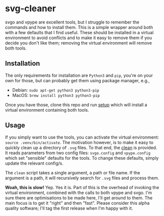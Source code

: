 # svg-cleaner

svgo and vpype are excellent tools, but I struggle to remember the commands and
how to install them. This is a simple wrapper around  both with a few defaults that I find
useful.  These should be installed in a virtual environment to avoid conflicts
and to make it easy to remove them if you decide you don't like them; removing
the virtual environment will remove both tools.

## Installation

The only requirements for installation are `Python3` and `pip`, you're on your own
for those, but can probably get them using package manager, e.g., 

+ Debian: `sudo apt-get python3 python3-pip`
+ MacOS: `brew install python3 python3-pip`

Once you have those, clone this repo and run [setup](setup) which will install a virtual
environment containing both tools.

## Usage

If you simply want to use the tools, you can activate the virtual environment:
`source .venv/bin/activate`.  The motivation however, is to make it easy to
quickly clean up a directory of `.svg` files.  To that end,
the [clean](clean) is provided. It reads
parameters from two config files: `svgo.config` and `vpype.config` which set
"sensible" defaults for the tools. To change these defaults, simply update the
relevant config/s.

The `clean` script takes a single argument, a path or file name. If the
argument is a path, it will recursively search for `.svg` files and process them.


**Woah, this is slow!**
Yep.  Yes it is.  Part of this is the overhead of invoking the virtual
environment, combined with the calls to both vpype and svgo.  I'm sure there are
optimisations to be made here, I'll get around to them.  The main focus is to
get it "right" and then "fast".  Please consider this alpha quality software;
I'll tag the first release when I'm happy with it.

